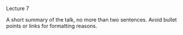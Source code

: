 Lecture 7

A short summary of the talk, no more than two sentences. Avoid bullet points or links for formatting reasons.